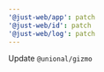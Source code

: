 ```yaml
---
'@just-web/app': patch
'@just-web/id': patch
'@just-web/log': patch
---
```


Update `@unional/gizmo`
